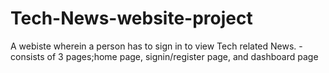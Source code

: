 # Tech-News-website-project
A webiste wherein a person has to sign in to view Tech related News.
-consists of 3 pages;home page, signin/register page, and dashboard page
